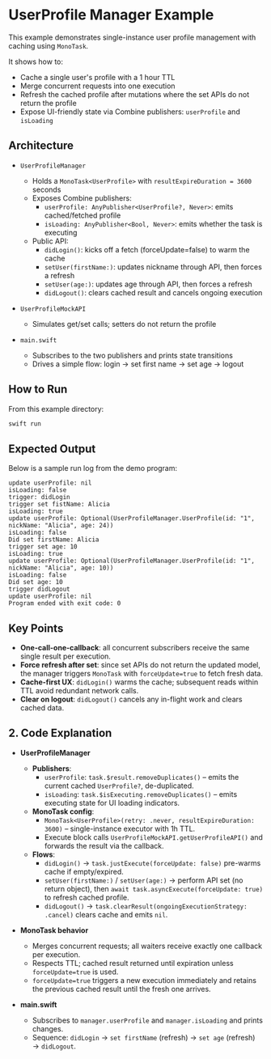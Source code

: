 # UserProfile Manager Example

This example demonstrates single-instance user profile management with caching using `MonoTask`.

It shows how to:
- Cache a single user's profile with a 1 hour TTL
- Merge concurrent requests into one execution
- Refresh the cached profile after mutations where the set APIs do not return the profile
- Expose UI-friendly state via Combine publishers: `userProfile` and `isLoading`

## Architecture

- `UserProfileManager`
  - Holds a `MonoTask<UserProfile>` with `resultExpireDuration = 3600` seconds
  - Exposes Combine publishers:
    - `userProfile: AnyPublisher<UserProfile?, Never>`: emits cached/fetched profile
    - `isLoading: AnyPublisher<Bool, Never>`: emits whether the task is executing
  - Public API:
    - `didLogin()`: kicks off a fetch (forceUpdate=false) to warm the cache
    - `setUser(firstName:)`: updates nickname through API, then forces a refresh
    - `setUser(age:)`: updates age through API, then forces a refresh
    - `didLogout()`: clears cached result and cancels ongoing execution

- `UserProfileMockAPI`
  - Simulates get/set calls; setters do not return the profile

- `main.swift`
  - Subscribes to the two publishers and prints state transitions
  - Drives a simple flow: login → set first name → set age → logout

## How to Run

From this example directory:

```bash
swift run
```

## Expected Output

Below is a sample run log from the demo program:

```
update userProfile: nil
isLoading: false
trigger: didLogin
trigger set fistName: Alicia
isLoading: true
update userProfile: Optional(UserProfileManager.UserProfile(id: "1", nickName: "Alicia", age: 24))
isLoading: false
Did set firstName: Alicia
trigger set age: 10
isLoading: true
update userProfile: Optional(UserProfileManager.UserProfile(id: "1", nickName: "Alicia", age: 10))
isLoading: false
Did set age: 10
trigger didLogout
update userProfile: nil
Program ended with exit code: 0
```

## Key Points

- **One-call-one-callback**: all concurrent subscribers receive the same single result per execution.
- **Force refresh after set**: since set APIs do not return the updated model, the manager triggers `MonoTask` with `forceUpdate=true` to fetch fresh data.
- **Cache-first UX**: `didLogin()` warms the cache; subsequent reads within TTL avoid redundant network calls.
- **Clear on logout**: `didLogout()` cancels any in-flight work and clears cached data.

## 2. Code Explanation

- **UserProfileManager**
  - **Publishers**:
    - `userProfile`: `task.$result.removeDuplicates()` – emits the current cached `UserProfile?`, de-duplicated.
    - `isLoading`: `task.$isExecuting.removeDuplicates()` – emits executing state for UI loading indicators.
  - **MonoTask config**:
    - `MonoTask<UserProfile>(retry: .never, resultExpireDuration: 3600)` – single-instance executor with 1h TTL.
    - Execute block calls `UserProfileMockAPI.getUserProfileAPI()` and forwards the result via the callback.
  - **Flows**:
    - `didLogin()` → `task.justExecute(forceUpdate: false)` pre-warms cache if empty/expired.
    - `setUser(firstName:)` / `setUser(age:)` → perform API set (no return object), then `await task.asyncExecute(forceUpdate: true)` to refresh cached profile.
    - `didLogout()` → `task.clearResult(ongoingExecutionStrategy: .cancel)` clears cache and emits `nil`.

- **MonoTask behavior**
  - Merges concurrent requests; all waiters receive exactly one callback per execution.
  - Respects TTL; cached result returned until expiration unless `forceUpdate=true` is used.
  - `forceUpdate=true` triggers a new execution immediately and retains the previous cached result until the fresh one arrives.

- **main.swift**
  - Subscribes to `manager.userProfile` and `manager.isLoading` and prints changes.
  - Sequence: `didLogin` → `set firstName` (refresh) → `set age` (refresh) → `didLogout`.
